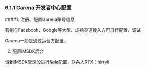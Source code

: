 ### 6.1.1  Garena 开发者中心配置

####1. 注册、配置Garena账号信息    
    
有别与Facebook、Google等大型、成熟渠道接入方可自行配置、调试    

Garena一般是通过运营方配置...

2. 配置iMSDK后台

请到iMSDK管理段进行后台配置，联系人RTX：hirryli